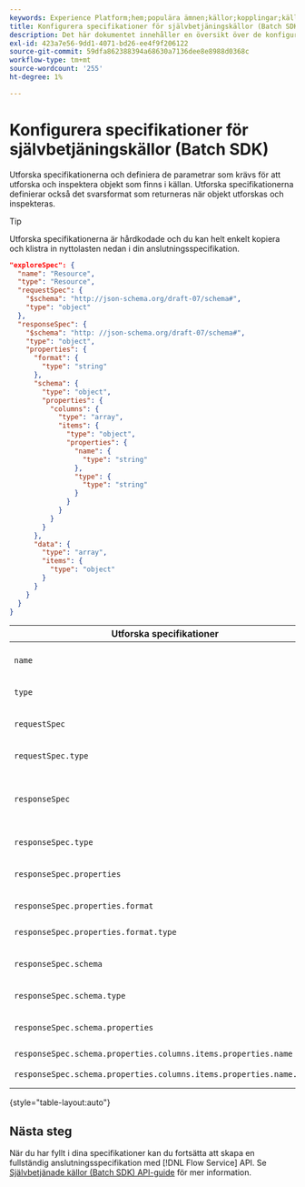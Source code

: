 ```yaml
---
keywords: Experience Platform;hem;populära ämnen;källor;kopplingar;källkopplingar;källor sdk;sdk;SDK
title: Konfigurera specifikationer för självbetjäningskällor (Batch SDK)
description: Det här dokumentet innehåller en översikt över de konfigurationer du behöver förbereda för att kunna använda självbetjäningskällor (Batch SDK).
exl-id: 423a7e56-9dd1-4071-bd26-ee4f9f206122
source-git-commit: 59dfa862388394a68630a7136dee8e8988d0368c
workflow-type: tm+mt
source-wordcount: '255'
ht-degree: 1%

---
```


# Konfigurera specifikationer för självbetjäningskällor (Batch SDK)

Utforska specifikationerna och definiera de parametrar som krävs för att utforska och inspektera objekt som finns i källan. Utforska specifikationerna definierar också det svarsformat som returneras när objekt utforskas och inspekteras.

>[!TIP]
>
>Utforska specifikationerna är hårdkodade och du kan helt enkelt kopiera och klistra in nyttolasten nedan i din anslutningsspecifikation.

```json
"exploreSpec": {
  "name": "Resource",
  "type": "Resource",
  "requestSpec": {
    "$schema": "http://json-schema.org/draft-07/schema#",
    "type": "object"
  },
  "responseSpec": {
    "$schema": "http: //json-schema.org/draft-07/schema#",
    "type": "object",
    "properties": {
      "format": {
        "type": "string"
      },
      "schema": {
        "type": "object",
        "properties": {
          "columns": {
            "type": "array",
            "items": {
              "type": "object",
              "properties": {
                "name": {
                  "type": "string"
                },
                "type": {
                  "type": "string"
                }
              }
            }
          }
        }
      },
      "data": {
        "type": "array",
        "items": {
          "type": "object"
        }
      }
    }
  }
}
```

| Utforska specifikationer | Beskrivning | Exempel |
| --- | --- | --- |
| `name` | Definierar namnet eller identifieraren för specifikationen. | `Resource` |
| `type` | Definierar typen av experimentspecifikation. | `Resource` |
| `requestSpec` | Innehåller de parametrar som krävs för att utforska objekt i anslutningen. |
| `requestSpec.type` | Definierar datatypen för förfrågningsspecifikationen. | `object` |
| `responseSpec` | Innehåller parametrar som definierar formatet för svarsmeddelandet som returneras mot ett utforska anrop. |
| `responseSpec.type` | Definierar datatypen för svarsspecifikationen. | `object` |
| `responseSpec.properties` | Innehåller information om hur svarsmeddelandet formateras. |
| `responseSpec.properties.format` | Definierar svarsschemats formatering. | `object` |
| `responseSpec.properties.format.type` | Definierar egenskapernas datatyp. | `string` |
| `responseSpec.schema` | Innehåller information om hur svarsschemat formateras. |
| `responseSpec.schema.type` | Definierar schemats datatyp. | `object` |
| `responseSpec.schema.properties` | Innehåller information om kolumner, typ och objekt som finns i ett schema. |
| `responseSpec.schema.properties.columns.items.properties.name` | Visar filens namn. |
| `responseSpec.schema.properties.columns.items.properties.name.type` | Definierar datatypen för filnamnet. | `string` |

{style="table-layout:auto"}

## Nästa steg

När du har fyllt i dina specifikationer kan du fortsätta att skapa en fullständig anslutningsspecifikation med [!DNL Flow Service] API. Se [Självbetjänade källor (Batch SDK) API-guide](../api/api-overview.md) för mer information.
